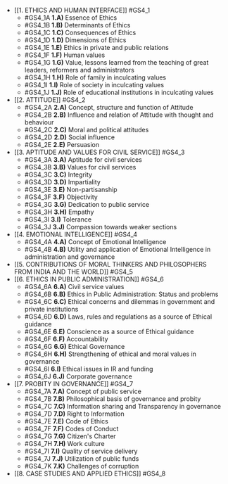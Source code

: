 
- [[1. ETHICS AND HUMAN INTERFACE]] #GS4_1
	- #GS4_1A **1.A)** Essence of Ethics
	- #GS4_1B **1.B)** Determinants of Ethics
	- #GS4_1C **1.C)** Consequences of Ethics
	- #GS4_1D **1.D)** Dimensions of Ethics
	- #GS4_1E **1.E)** Ethics in private and public relations
	- #GS4_1F **1.F)** Human values
	- #GS4_1G **1.G)** Value, lessons learned from the teaching of great leaders, reformers and administrators
	- #GS4_1H **1.H)** Role of family in inculcating values
	- #GS4_1I **1.I)** Role of society in inculcating values
	- #GS4_1J **1.J)** Role of educational institutions in inculcating values
- [[2. ATTITUDE]] #GS4_2
	- #GS4_2A **2.A)** Concept, structure and function of Attitude
	- #GS4_2B **2.B)** Influence and relation of Attitude with thought and behaviour
	- #GS4_2C **2.C)** Moral and political attitudes
	- #GS4_2D **2.D)** Social influence
	- #GS4_2E **2.E)** Persuasion
- [[3. APTITUDE AND VALUES FOR CIVIL SERVICE]] #GS4_3
	- #GS4_3A **3.A)** Aptitude for civil services
	- #GS4_3B **3.B)** Values for civil services
	- #GS4_3C **3.C)** Integrity
	- #GS4_3D **3.D)** Impartiality
	- #GS4_3E **3.E)** Non-partisanship
	- #GS4_3F **3.F)** Objectivity
	- #GS4_3G **3.G)** Dedication to public service
	- #GS4_3H **3.H)** Empathy
	- #GS4_3I **3.I)** Tolerance
	- #GS4_3J **3.J)** Compassion towards weaker sections
- [[4. EMOTIONAL INTELLIGENCE]] #GS4_4
	- #GS4_4A **4.A)** Concept of Emotional Intelligence
	- #GS4_4B **4.B)** Utility and application of Emotional Intelligence in administration and governance
- [[5. CONTRIBUTIONS OF MORAL THINKERS AND PHILOSOPHERS FROM INDIA AND THE WORLD]] #GS4_5
- [[6. ETHICS IN PUBLIC ADMINISTRATION]] #GS4_6
	- #GS4_6A **6.A)** Civil service values
	- #GS4_6B **6.B)** Ethics in Public Administration: Status and problems
	- #GS4_6C **6.C)** Ethical concerns and dilemmas in government and private institutions
	- #GS4_6D **6.D)** Laws, rules and regulations as a source of Ethical guidance
	- #GS4_6E **6.E)** Conscience as a source of Ethical guidance
	- #GS4_6F **6.F)** Accountability
	- #GS4_6G **6.G)** Ethical Governance
	- #GS4_6H **6.H)** Strengthening of ethical and moral values in governance
	- #GS4_6I **6.I)** Ethical issues in IR and funding
	- #GS4_6J **6.J)** Corporate governance
- [[7. PROBITY IN GOVERNANCE]] #GS4_7
	- #GS4_7A **7.A)** Concept of public service
	- #GS4_7B **7.B)** Philosophical basis of governance and probity
	- #GS4_7C **7.C)** Information sharing and Transparency in governance
	- #GS4_7D **7.D)** Right to Information
	- #GS4_7E **7.E)** Code of Ethics
	- #GS4_7F **7.F)** Codes of Conduct
	- #GS4_7G **7.G)** Citizen's Charter
	- #GS4_7H **7.H)** Work culture
	- #GS4_7I **7.I)** Quality of service delivery
	- #GS4_7J **7.J)** Utilization of public funds
	- #GS4_7K **7.K)** Challenges of corruption
- [[8. CASE STUDIES AND APPLIED ETHICS]] #GS4_8

